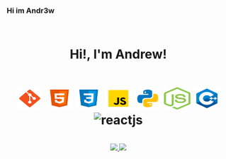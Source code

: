### Hi im Andr3w
<div style="display: flex; flex-direction: column;" align="center"><br>
  <h1>Hi!, I'm Andrew!<h1/>
  <img alt="Git" height="50" width="60" src="icons/git.svg">
  <img alt="HTML5" height="50" width="60" src="icons/html5.svg">
  <img alt="CSS3" height="50" width="60" src="icons/css3.svg">
  <img alt="JavaScript" height="50" width="60" src="icons/javascript.svg">
  <img alt="Python" height="50" width="60" src="icons/python.svg">
  <img alt="nodejs" height="50" width="60" src="icons/nodejs-icon.svg">
  <img alt="cpp" height="50" width="60" src="icons/cpp.svg">
  <img alt="reactjs" height="50" width="60" src="icons/reaact-js.svg">

</div>
<br/>
<div style="display: inline_block" align="center">
  <a href="https://github.com/Andr3wGustavo">
  <img height="160em" src="https://github-readme-stats.vercel.app/api?username=Andr3wGustavo&show_icons=true&theme=chartreuse-dark&include_all_commits=true&count_private=true"/>
  <img height="160em" src="https://github-readme-stats.vercel.app/api/top-langs/?username=Andr3wGustavo&layout=compact&langs_count=7&theme=chartreuse-dark"/>
</div>


